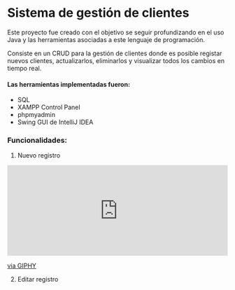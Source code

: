 # Sistema de gestión de clientes

Este proyecto fue creado con el objetivo se seguir profundizando en el uso Java y las herramientas asociadas a este lenguaje de programación.

Consiste en un CRUD para la gestión de clientes donde es posible registar nuevos clientes, actualizarlos, eliminarlos y visualizar todos los cambios en tiempo real.

#### Las herramientas implementadas fueron:
- SQL
- XAMPP Control Panel
- phpmyadmin
- Swing GUI de IntelliJ IDEA

### Funcionalidades:

1. Nuevo registro
<div style="width:100%;height:0;padding-bottom:41%;position:relative;"><iframe src="https://giphy.com/embed/gISN2TwORjrwskMFwG" width="100%" height="100%" style="position:absolute" frameBorder="0" class="giphy-embed" allowFullScreen></iframe></div><p><a href="https://giphy.com/gifs/gISN2TwORjrwskMFwG">via GIPHY</a></p>

2. Editar registro
